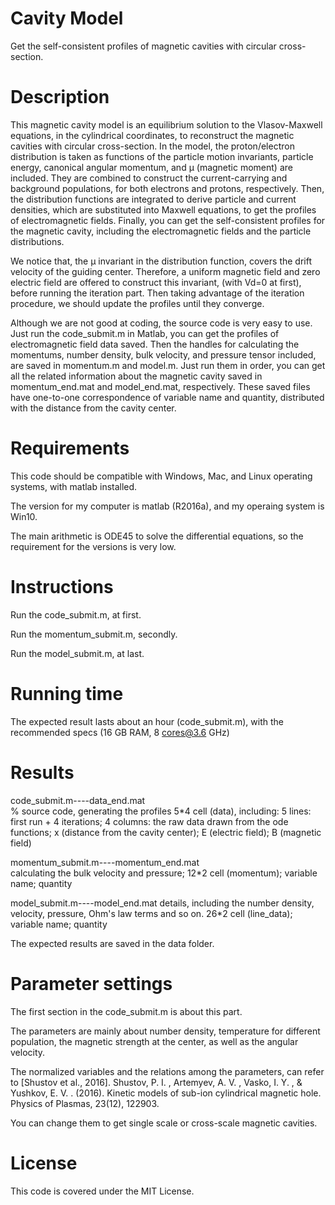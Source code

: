   # Cavity Model

  Get the self-consistent profiles of magnetic cavities with circular cross-section.

  # Description

  This magnetic cavity model is an equilibrium solution to the Vlasov-Maxwell equations, in the cylindrical coordinates, to reconstruct the magnetic cavities with circular cross-section. In the model, the proton/electron distribution is taken as functions of the particle motion invariants, particle energy, canonical angular momentum, and μ (magnetic moment) are included. They are combined to construct the current-carrying and background populations, for both electrons and protons, respectively. Then, the distribution functions are integrated to derive particle and current densities, which are substituted into Maxwell equations, to get the profiles of electromagnetic fields. Finally, you can get the self-consistent profiles for the magnetic cavity, including the electromagnetic fields and the particle distributions. 

  We notice that, the μ invariant in the distribution function, covers the drift velocity of the guiding center. Therefore, a uniform magnetic field and zero electric field are offered to construct this invariant, (with Vd=0 at first), before running the iteration part. Then taking advantage of the iteration procedure, we should update the profiles until they converge.

  Although we are not good at coding, the source code is very easy to use. Just run the code_submit.m in Matlab, you can get the profiles of electromagnetic field data saved. Then the handles for calculating the momentums, number density, bulk velocity, and pressure tensor included, are saved in momentum.m and model.m. Just run them in order, you can get all the related information about the magnetic cavity saved in momentum_end.mat and model_end.mat, respectively. These saved files have one-to-one correspondence of variable name and quantity, distributed with the distance from the cavity center.

  # Requirements

  This code should be compatible with Windows, Mac, and Linux operating systems, with matlab installed.

  The version for my computer is matlab (R2016a), and my operaing system is Win10. 

  The main arithmetic is ODE45 to solve the differential equations, so the requirement for the versions is very low. 

  # Instructions

  Run the code_submit.m, at first. 

  Run the momentum_submit.m, secondly.

  Run the model_submit.m, at last.

  # Running time

  The expected result lasts about an hour (code_submit.m), with the recommended specs (16 GB RAM, 8 cores@3.6 GHz)

  # Results

  code_submit.m----data_end.mat  
  % source code, generating the profiles
  5*4 cell (data), including: 
  5 lines: first run + 4 iterations;
  4 columns: the raw data drawn from the ode functions; x (distance from the cavity center); E (electric field); B (magnetic field)

  momentum_submit.m----momentum_end.mat  
  calculating the bulk velocity and pressure;
  12*2 cell (momentum);
  variable name; quantity

  model_submit.m----model_end.mat 
  details, including the number density, velocity, pressure, Ohm's law terms and so on. 
  26*2 cell (line_data);
  variable name; quantity

  The expected results are saved in the data folder. 

  # Parameter settings

  The first section in the code_submit.m is about this part. 

  The parameters are mainly about number density, temperature for different population, the magnetic strength at the center, as well as the angular velocity. 

  The normalized variables and the relations among the parameters, can refer to [Shustov et al., 2016].
  Shustov, P. I. , Artemyev, A. V. , Vasko, I. Y. , & Yushkov, E. V. . (2016). Kinetic models of sub-ion cylindrical magnetic hole. Physics of Plasmas, 23(12), 122903.

  You can change them to get single scale or cross-scale magnetic cavities.

  # License

  This code is covered under the MIT License.
